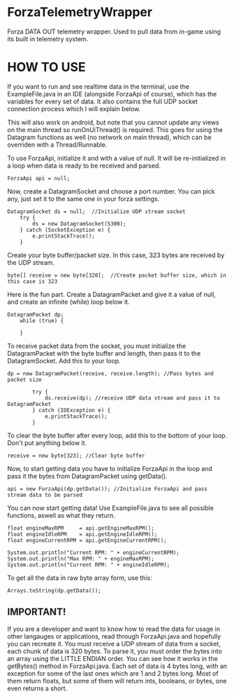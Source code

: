 # ForzaTelemetryWrapper
Forza DATA OUT telemetry wrapper. Used to pull data from in-game using its built in telemetry system.

# HOW TO USE

If you want to run and see realtime data in the terminal, use the ExampleFile.java in an IDE (alongside ForzaApi of course),
which has the variables for every set of data. It also contains the full UDP socket connection process which I will explain below.

This will also work on android, but note that you cannot update any views on the main thread so runOnUiThread() is required.
This goes for using the Datagram functions as well (no network on main thread), which can be overriden with a Thread/Runnable.


To use ForzaApi, initialize it and with a value of null. It will be re-initialized in a loop when data is ready to be received and parsed.

    ForzaApi api = null;


Now, create a DatagramSocket and choose a port number. You can pick any, just set it to the same one in your forza settings.

    DatagramSocket ds = null;  //Initialize UDP stream socket
        try {
            ds = new DatagramSocket(5300);
        } catch (SocketException e) {
            e.printStackTrace();
        }

Create your byte buffer/packet size. In this case, 323 bytes are received by the UDP stream.

    byte[] receive = new byte[320];  //Create packet buffer size, which in this case is 323

Here is the fun part. Create a DatagramPacket and give it a value of null, and create an infinite (while) loop below it.

    DatagramPacket dp;
        while (true) {
        
        }
        
To receive packet data from the socket, you must initialize the DatagramPacket with the byte buffer and length, 
then pass it to the DatagramSocket. Add this to your loop.

    dp = new DatagramPacket(receive, receive.length); //Pass bytes and packet size

            try {
                ds.receive(dp); //receive UDP data stream and pass it to DatagramPacket
            } catch (IOException e) {
                e.printStackTrace();
            }
            
To clear the byte buffer after every loop, add this to the bottom of your loop. Don't put anything below it.

    receive = new byte[323]; //Clear byte buffer

Now, to start getting data you have to initialize ForzaApi in the loop and pass it the bytes from DatagramPacket using getData().

    api = new ForzaApi(dp.getData()); //Initialize ForzaApi and pass stream data to be parsed
    
    
You can now start getting data! Use ExampleFile.java to see all possible functions, aswell as what they return.

    float engineMaxRPM     = api.getEngineMaxRPM();
    float engineIdleRPM    = api.getEngineIdleRPM();
    float engineCurrentRPM = api.getEngineCurrentRPM();
    
    System.out.println("Current RPM: " + engineCurrentRPM);
    System.out.println("Max RPM: " + engineMaxRPM);
    System.out.println("Current RPM: " + engineIdleRPM);
    
To get all the data in raw byte array form, use this:

    Arrays.toString(dp.getData());
    
## IMPORTANT!

If you are a developer and want to know how to read the data for usage in other langauges or applications, read through ForzaApi.java
and hopefully you can recreate it. You must receive a UDP stream of data from a socket, each chunk of data is 320 bytes. To parse it, you must
order the bytes into an array using the LITTLE ENDIAN order. You can see how it works in the getBytes() method in ForzaApi.java.
Each set of data is 4 bytes long, with an exception for some of the last ones which are 1 and 2 bytes long. Most of them return floats,
but some of them will return ints, booleans, or bytes, one even returns a short.
